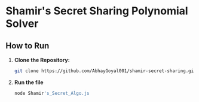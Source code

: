 # Shamir's Secret Sharing Polynomial Solver

## How to Run

1. **Clone the Repository:**

   ```bash
   git clone https://github.com/AbhayGoyal001/shamir-secret-sharing.git
2. **Run the file**

    ```bash
    node Shamir's_Secret_Algo.js








   
